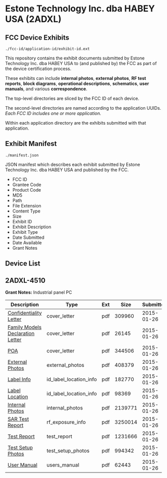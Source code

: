 # Estone Technology Inc. dba HABEY USA (2ADXL)
## FCC Device Exhibits

```
./fcc-id/application-id/exhibit-id.ext
```

This repository contains the exhibit documents submitted by Estone Technology Inc. dba HABEY USA to (and published by) the FCC as part of the device certification process.

These exhibits can include **internal photos**, **external photos**, **RF test reports**, **block diagrams**, **operational descriptions**, **schematics**, **user manuals**, and various **correspondence**.

The top-level directories are sliced by the FCC ID of each device.

The second-level directories are named according to the application UUIDs. *Each FCC ID includes one or more application.*

Within each application directory are the exhibits submitted with that application. 

## Exhibit Manifest

```
./manifest.json
```

JSON manifest which describes each exhibit submitted by Estone Technology Inc. dba HABEY USA and published by the FCC.

- FCC ID
- Grantee Code
- Product Code
- MD5
- Path
- File Extension
- Content Type
- Size
- Exhibit ID
- Exhibit Description
- Exhibit Type
- Date Submitted
- Date Available
- Grant Notes

## Device List
## 2ADXL-4510
**Grant Notes:** Industrial panel PC

| Description | Type | Ext | Size | Submitted | Available |
| ----------- | ---- | --- | ---- | --------- | --------- |
| [Confidentiality Letter](2ADXL-4510/7df09893a40945e2c37bf454ab7c96a4/2513717.pdf) | cover_letter | pdf | 309960 | 2015-01-26 | 2015-01-26 |
| [Family Models Declaration Letter](2ADXL-4510/7df09893a40945e2c37bf454ab7c96a4/2513721.pdf) | cover_letter | pdf | 26145 | 2015-01-26 | 2015-01-26 |
| [POA](2ADXL-4510/7df09893a40945e2c37bf454ab7c96a4/2513723.pdf) | cover_letter | pdf | 344506 | 2015-01-26 | 2015-01-26 |
| [External Photos](2ADXL-4510/7df09893a40945e2c37bf454ab7c96a4/2513720.pdf) | external_photos | pdf | 408379 | 2015-01-26 | 2015-01-26 |
| [Label Info](2ADXL-4510/7df09893a40945e2c37bf454ab7c96a4/2513714.pdf) | id_label_location_info | pdf | 182770 | 2015-01-26 | 2015-01-26 |
| [Label Location](2ADXL-4510/7df09893a40945e2c37bf454ab7c96a4/2513715.pdf) | id_label_location_info | pdf | 98369 | 2015-01-26 | 2015-01-26 |
| [Internal Photos](2ADXL-4510/7df09893a40945e2c37bf454ab7c96a4/2513722.pdf) | internal_photos | pdf | 2139771 | 2015-01-26 | 2015-01-26 |
| [SAR Test Report](2ADXL-4510/7df09893a40945e2c37bf454ab7c96a4/2513719.pdf) | rf_exposure_info | pdf | 3250014 | 2015-01-26 | 2015-01-26 |
| [Test Report](2ADXL-4510/7df09893a40945e2c37bf454ab7c96a4/2513718.pdf) | test_report | pdf | 1231666 | 2015-01-26 | 2015-01-26 |
| [Test Setup Photos](2ADXL-4510/7df09893a40945e2c37bf454ab7c96a4/2513725.pdf) | test_setup_photos | pdf | 994342 | 2015-01-26 | 2015-01-26 |
| [User Manual](2ADXL-4510/7df09893a40945e2c37bf454ab7c96a4/2513716.pdf) | users_manual | pdf | 62443 | 2015-01-26 | 2015-01-26 |
